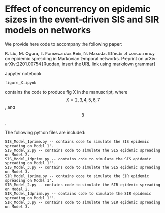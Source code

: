 # Effect of concurrency on epidemic sizes in the event-driven SIS and SIR models on networks

We provide here code to accompany the following paper:

R. Liu, M. Ogura, E. Fonseca dos Reis, N. Masuda. 
Effects of concurrency on epidemic spreading in Markovian temporal networks. 
Preprint on arXiv: arXiv:2201.00754 [Ruodan, insert the URL link using markdown grammar]

Jupyter notebook
```
figure_X.ipynb
```
contains the code to produce fig X in the manuscript, where $$X = 2, 3, 4, 5, 6, 7$$, and $$8$$.

The following python files are included:
```
SIS_Model_1prime.py -- contains code to simulate the SIS epidemic spreading on Model 1'.
SIS_Model_2.py -- contains code to simulate the SIS epidemic spreading on Model 2.
SIS_Model_1dprime.py -- contains code to simulate the SIS epidemic spreading on Model 1''.
SIS_Model_3.py -- contains code to simulate the SIS epidemic spreading on Model 3.
SIR_Model_1prime.py -- contains code to simulate the SIR epidemic spreading on Model 1'.
SIR_Model_2.py -- contains code to simulate the SIR epidemic spreading on Model 2.
SIR_Model_1dprime.py -- contains code to simulate the SIR epidemic spreading on Model 1''.
SIR_Model_3.py -- contains code to simulate the SIR epidemic spreading on Model 3.
```
